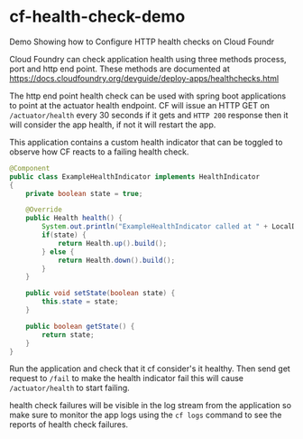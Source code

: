 # cf-health-check-demo

Demo Showing how to Configure HTTP health checks on Cloud Foundr

Cloud Foundry can check application health using three methods process, port and http end point.
These methods are documented at <https://docs.cloudfoundry.org/devguide/deploy-apps/healthchecks.html>

The http end point health check can be used with spring boot applications to point at the actuator
health endpoint. CF will issue an HTTP GET on `/actuator/health` every 30 seconds if it gets and 
`HTTP 200` response then it will consider the app health, if not it will restart the app.

This application contains a custom health indicator that can be toggled to observe how CF reacts
to a failing health check.

```java
@Component
public class ExampleHealthIndicator implements HealthIndicator
{
    private boolean state = true;

    @Override
    public Health health() {
        System.out.println("ExampleHealthIndicator called at " + LocalDateTime.now() + " state=" + state);
        if(state) {
            return Health.up().build();
        } else {
            return Health.down().build();
        }
    }

    public void setState(boolean state) {
        this.state = state;
    }

    public boolean getState() {
        return state;
    }
}
```

Run the application and check that it cf consider's it healthy. Then send get request to `/fail` 
to make the health indicator fail this will cause  `/actuator/health` to start failing.

health check failures will be visible in the log stream from the application so make sure to monitor the
app logs using the `cf logs` command to see the reports of health check failures. 